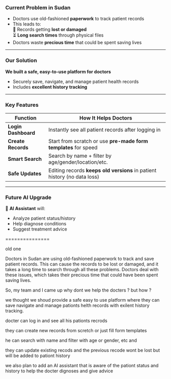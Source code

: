 ### Current Problem in Sudan
- Doctors use old-fashioned **paperwork** to track patient records  
- This leads to:  
  📄 Records getting **lost or damaged**  
  ⏳ **Long search times** through physical files  
- Doctors waste **precious time** that could be spent saving lives  

---

### Our Solution  
**We built a safe, easy-to-use platform for doctors**  
- Securely save, navigate, and manage patient health records  
- Includes **excellent history tracking**  

---

### Key Features  
| Function          | How It Helps Doctors                                                                 |
|-------------------|--------------------------------------------------------------------------------------|
| **Login Dashboard** | Instantly see all patient records after logging in                                   |
| **Create Records** | Start from scratch or use **pre-made form templates** for speed                      |
| **Smart Search**   | Search by name + filter by age/gender/location/etc.                                  |
| **Safe Updates**   | Editing records **keeps old versions** in patient history (no data loss)             |

---

### Future AI Upgrade  
🦾 **AI Assistant** will:  
- Analyze patient status/history  
- Help diagnose conditions  
- Suggest treatment advice  




===============


old one 



Doctors in Sudan are using old-fashioned paperwork to track and save patient records. This can cause the records to be lost or damaged, and it takes a long time to search through all these problems. Doctors deal with these issues, which takes their precious time that could have been spent saving lives.

So, my team and I came up
why dont we help the docters ?
but how ?

we thought we shoud provide a safe easy to use platform where they can save navigate and manage pationts helth records with exilent history tracking.

docter can log in and see all his pationts recrods 

they can create new records from scretch or just fill form templates

he can search with name and filter with age or gender, etc and

they can update existing recods and the previous recode wont be lost but will be added to pationt history 


we also plan to add an AI assistant that is aware of the pationt status and history  to help the docter dignoses and give advice 



